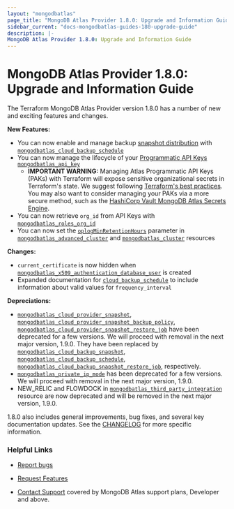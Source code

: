 ```yaml
---
layout: "mongodbatlas"
page_title: "MongoDB Atlas Provider 1.8.0: Upgrade and Information Guide"
sidebar_current: "docs-mongodbatlas-guides-180-upgrade-guide"
description: |-
MongoDB Atlas Provider 1.8.0: Upgrade and Information Guide
---
```


# MongoDB Atlas Provider 1.8.0: Upgrade and Information Guide

The Terraform MongoDB Atlas Provider version 1.8.0 has a number of new and exciting features and changes.

**New Features:**
* You can now enable and manage backup [snapshot distribution](https://www.mongodb.com/blog/post/introducing-snapshot-distribution-atlas) with [`mongodbatlas_cloud_backup_schedule`](https://registry.terraform.io/providers/mongodb/mongodbatlas/latest/docs/resources/cloud_backup_schedule)
* You can now manage the lifecycle of your [Programmatic API Keys](https://www.mongodb.com/docs/atlas/reference/api-resources-spec/#tag/Programmatic-API-Keys) [`mongodbatlas_api_key`](https://registry.terraform.io/providers/mongodb/mongodbatlas/latest/docs/resources/api_key) 
  *  **IMPORTANT WARNING:**  Managing Atlas Programmatic API Keys (PAKs) with Terraform will expose sensitive organizational secrets in Terraform's state.  We suggest following [Terraform's best practices](https://developer.hashicorp.com/terraform/language/state/sensitive-data).  You may also want to consider managing your PAKs via a more secure method, such as the [HashiCorp Vault MongoDB Atlas Secrets Engine](https://developer.hashicorp.com/vault/docs/secrets/mongodbatlas). 
* You can now retrieve `org_id` from API Keys with [`mongodbatlas_roles_org_id`](https://registry.terraform.io/providers/mongodb/mongodbatlas/latest/docs/data-sources/roles_org_id)
* You can now set the [`oplogMinRetentionHours`](https://www.mongodb.com/docs/upcoming/reference/configuration-options/#mongodb-setting-storage.oplogMinRetentionHours) parameter in [`mongodbatlas_advanced_cluster`](https://registry.terraform.io/providers/mongodb/mongodbatlas/latest/docs/resources/advanced_cluster) and [`mongodbatlas_cluster`](https://registry.terraform.io/providers/mongodb/mongodbatlas/latest/docs/resources/cluster) resources  


**Changes:**
* `current_certificate` is now hidden when [`mongodbatlas_x509_authentication_database_user`](https://registry.terraform.io/providers/mongodb/mongodbatlas/latest/docs/resources/x509_authentication_database_user) is created
* Expanded documentation for [`cloud_backup_schedule`](https://registry.terraform.io/providers/mongodb/mongodbatlas/latest/docs/resources/cloud_backup_schedule) to include information about valid values for `frequency_interval`

**Depreciations:**
* [`mongodbatlas_cloud_provider_snapshot`](https://registry.terraform.io/providers/mongodb/mongodbatlas/latest/docs/resources/cloud_provider_snapshot), [`mongodbatlas_cloud_provider_snapshot_backup_policy`](https://registry.terraform.io/providers/mongodb/mongodbatlas/latest/docs/resources/cloud_provider_snapshot_backup_policy), [`mongodbatlas_cloud_provider_snapshot_restore_job`](https://registry.terraform.io/providers/mongodb/mongodbatlas/latest/docs/resources/cloud_provider_snapshot_restore_job) have been deprecated for a few versions.  We will proceed with removal in the next major version, 1.9.0.  They have been replaced by [`mongodbatlas_cloud_backup_snapshot`](https://registry.terraform.io/providers/mongodb/mongodbatlas/latest/docs/resources/cloud_backup_snapshot), [`mongodbatlas_cloud_backup_schedule`](https://registry.terraform.io/providers/mongodb/mongodbatlas/latest/docs/resources/cloud_backup_schedule), [`mongodbatlas_cloud_backup_snapshot_restore_job`](https://registry.terraform.io/providers/mongodb/mongodbatlas/latest/docs/resources/cloud_backup_snapshot_restore_job), respectively. 
* [`mongodbatlas_private_ip_mode`](https://registry.terraform.io/providers/mongodb/mongodbatlas/latest/docs/resources/private_ip_mode) has been deprecated for a few versions.  We will proceed with removal in the next major version, 1.9.0.  
* NEW_RELIC and FLOWDOCK in [`mongodbatlas_third_party_integration`](https://registry.terraform.io/providers/mongodb/mongodbatlas/latest/docs/resources/third_party_integration#argument-reference) resource are now deprecated and will be removed in the next major version, 1.9.0.

1.8.0 also includes general improvements, bug fixes, and several key documentation updates. See the [CHANGELOG](https://github.com/mongodb/terraform-provider-mongodbatlas/blob/master/CHANGELOG.md) for more specific information.


### Helpful Links

* [Report bugs](https://github.com/mongodb/terraform-provider-mongodbatlas/issues)

* [Request Features](https://feedback.mongodb.com/forums/924145-atlas?category_id=370723)

* [Contact Support](https://docs.atlas.mongodb.com/support/) covered by MongoDB Atlas support plans, Developer and above.

